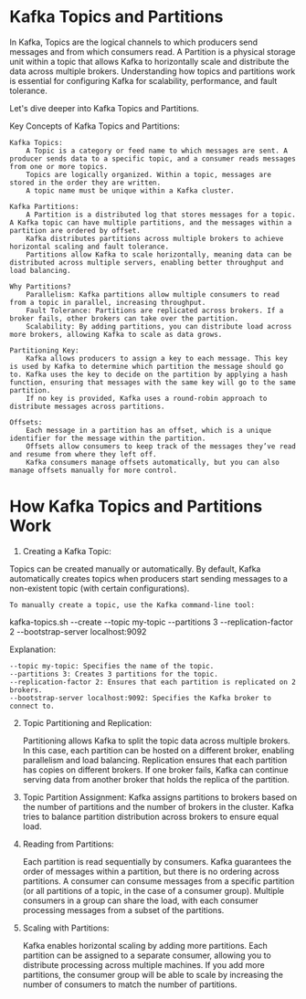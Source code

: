 # Kafka Topics and Partitions

In Kafka, Topics are the logical channels to which producers send messages and from which consumers read. 
A Partition is a physical storage unit within a topic that allows Kafka to horizontally scale and distribute the data across multiple brokers. 
Understanding how topics and partitions work is essential for configuring Kafka for scalability, performance, and fault tolerance.

Let's dive deeper into Kafka Topics and Partitions.

Key Concepts of Kafka Topics and Partitions:

    Kafka Topics:
        A Topic is a category or feed name to which messages are sent. A producer sends data to a specific topic, and a consumer reads messages from one or more topics.
        Topics are logically organized. Within a topic, messages are stored in the order they are written.
        A topic name must be unique within a Kafka cluster.

    Kafka Partitions:
        A Partition is a distributed log that stores messages for a topic. A Kafka topic can have multiple partitions, and the messages within a partition are ordered by offset.
        Kafka distributes partitions across multiple brokers to achieve horizontal scaling and fault tolerance.
        Partitions allow Kafka to scale horizontally, meaning data can be distributed across multiple servers, enabling better throughput and load balancing.

    Why Partitions?
        Parallelism: Kafka partitions allow multiple consumers to read from a topic in parallel, increasing throughput.
        Fault Tolerance: Partitions are replicated across brokers. If a broker fails, other brokers can take over the partition.
        Scalability: By adding partitions, you can distribute load across more brokers, allowing Kafka to scale as data grows.

    Partitioning Key:
        Kafka allows producers to assign a key to each message. This key is used by Kafka to determine which partition the message should go to. Kafka uses the key to decide on the partition by applying a hash function, ensuring that messages with the same key will go to the same partition.
        If no key is provided, Kafka uses a round-robin approach to distribute messages across partitions.

    Offsets:
        Each message in a partition has an offset, which is a unique identifier for the message within the partition.
        Offsets allow consumers to keep track of the messages they’ve read and resume from where they left off.
        Kafka consumers manage offsets automatically, but you can also manage offsets manually for more control.

# How Kafka Topics and Partitions Work

1. Creating a Kafka Topic: 

Topics can be created manually or automatically. By default, Kafka automatically      creates topics when producers start sending messages to a non-existent topic (with certain configurations).

    To manually create a topic, use the Kafka command-line tool:

kafka-topics.sh --create --topic my-topic --partitions 3 --replication-factor 2 --bootstrap-server localhost:9092

Explanation:

    --topic my-topic: Specifies the name of the topic.
    --partitions 3: Creates 3 partitions for the topic.
    --replication-factor 2: Ensures that each partition is replicated on 2 brokers.
    --bootstrap-server localhost:9092: Specifies the Kafka broker to connect to.

2. Topic Partitioning and Replication:

    Partitioning allows Kafka to split the topic data across multiple brokers. In this case, each partition can be hosted on a different broker, enabling parallelism and load balancing.
    Replication ensures that each partition has copies on different brokers. If one broker fails, Kafka can continue serving data from another broker that holds the replica of the partition.

3. Topic Partition Assignment:
 Kafka assigns partitions to brokers based on the number of partitions and the number of brokers in the cluster. Kafka tries to balance partition distribution across brokers to ensure equal load.

4. Reading from Partitions:

    Each partition is read sequentially by consumers. Kafka guarantees the order of messages within a partition, but there is no ordering across partitions.
    A consumer can consume messages from a specific partition (or all partitions of a topic, in the case of a consumer group). Multiple consumers in a group can share the load, with each consumer processing messages from a subset of the partitions.

5. Scaling with Partitions:

    Kafka enables horizontal scaling by adding more partitions. Each partition can be assigned to a separate consumer, allowing you to distribute processing across multiple machines.
    If you add more partitions, the consumer group will be able to scale by increasing the number of consumers to match the number of partitions.        